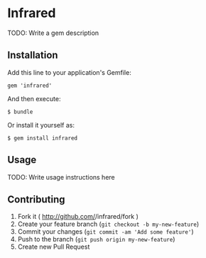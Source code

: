 # Infrared

TODO: Write a gem description

## Installation

Add this line to your application's Gemfile:

    gem 'infrared'

And then execute:

    $ bundle

Or install it yourself as:

    $ gem install infrared

## Usage

TODO: Write usage instructions here

## Contributing

1. Fork it ( http://github.com/<my-github-username>/infrared/fork )
2. Create your feature branch (`git checkout -b my-new-feature`)
3. Commit your changes (`git commit -am 'Add some feature'`)
4. Push to the branch (`git push origin my-new-feature`)
5. Create new Pull Request
